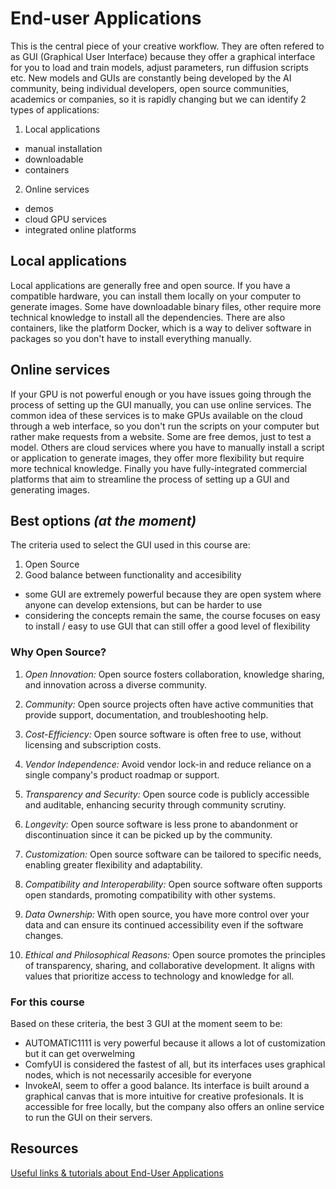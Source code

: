 # End-user Applications

This is the central piece of your creative workflow. They are often refered to as GUI (Graphical User Interface) because they offer a graphical interface for you to load and train models, adjust parameters, run diffusion scripts etc. New models and GUIs are constantly being developed by the AI community, being individual developers, open source communities, academics or companies, so it is rapidly changing but we can identify 2 types of applications:

1. Local applications
  - manual installation
  - downloadable
  - containers
2. Online services
  - demos
  - cloud GPU services
  - integrated online platforms

## Local applications

Local applications are generally free and open source. If you have a compatible hardware, you can install them locally on your computer to generate images. Some have downloadable binary files, other require more technical knowledge to install all the dependencies. There are also containers, like the platform Docker, which is a way to deliver software in packages so you don't have to install everything manually.

## Online services

If your GPU is not powerful enough or you have issues going through the process of setting up the GUI manually, you can use online services. The common idea of these services is to make GPUs available on the cloud through a web interface, so you don't run the scripts on your computer but rather make requests from a website. Some are free demos, just to test a model. Others are cloud services where you have to manually install a script or application to generate images, they offer more flexibility but require more technical knowledge. Finally you have fully-integrated commercial platforms that aim to streamline the process of setting up a GUI and generating images.

## Best options _(at the moment)_

The criteria used to select the GUI used in this course are:

1. Open Source
2. Good balance between functionality and accesibility
  - some GUI are extremely powerful because they are open system where anyone can develop extensions, but can be harder to use
  - considering the concepts remain the same, the course focuses on easy to install / easy to use GUI that can still offer a good level of flexibility

### Why Open Source?

1. _Open Innovation:_
Open source fosters collaboration, knowledge sharing, and innovation across a diverse community.

2. _Community:_
Open source projects often have active communities that provide support, documentation, and troubleshooting help.

3. _Cost-Efficiency:_
Open source software is often free to use, without licensing and subscription costs.

4. _Vendor Independence:_
Avoid vendor lock-in and reduce reliance on a single company's product roadmap or support.

5. _Transparency and Security:_
Open source code is publicly accessible and auditable, enhancing security through community scrutiny.

6. _Longevity:_
Open source software is less prone to abandonment or discontinuation since it can be picked up by the community.

7. _Customization:_
Open source software can be tailored to specific needs, enabling greater flexibility and adaptability.

8. _Compatibility and Interoperability:_
Open source software often supports open standards, promoting compatibility with other systems.

9. _Data Ownership:_
With open source, you have more control over your data and can ensure its continued accessibility even if the software changes.

10. _Ethical and Philosophical Reasons:_
Open source promotes the principles of transparency, sharing, and collaborative development. It aligns with values that prioritize access to technology and knowledge for all.

### For this course

Based on these criteria, the best 3 GUI at the moment seem to be:
- AUTOMATIC1111 is very powerful because it allows a lot of customization but it can get overwelming
- ComfyUI is considered the fastest of all, but its interfaces uses graphical nodes, which is not necessarily accesible for everyone
- InvokeAI, seem to offer a good balance. Its interface is built around a graphical canvas that is more intuitive for creative profesionals. It is accessible for free locally, but the company also offers an online service to run the GUI on their servers.

## Resources

[Useful links & tutorials about End-User Applications](../resources/apps.md)
